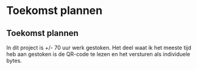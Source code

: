 # Toekomst plannen
## Toekomst plannen
In dit project is +/- 70 uur werk gestoken. Het deel waat ik het meeste tijd heb aan gestoken is de QR-code te lezen en het versturen als individuele bytes.

